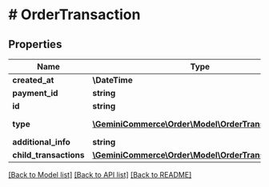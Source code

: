 # # OrderTransaction


## Properties


Name | Type | Description | Notes
------------ | ------------- | ------------- | -------------
**created_at**| **\DateTime** |   | [optional]
**payment_id**| **string** |   | [optional]
**id**| **string** |   | [optional]
**type**| [**\GeminiCommerce\Order\Model\OrderTransactionType**](OrderTransactionType.md) |  for more information please, see Model/OrderTransactionType.php  | [optional]
**additional_info**| **string** |   | [optional]
**child_transactions**| [**\GeminiCommerce\Order\Model\OrderTransaction[]**](OrderTransaction.md) |   | [optional]


[[Back to Model list]](../../README.md#models) [[Back to API list]](../../README.md#endpoints) [[Back to README]](../../README.md)